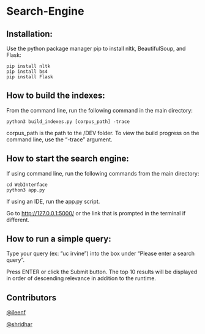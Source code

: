 # Search-Engine
## Installation: 
Use the python package manager pip to install nltk, BeautifulSoup, and Flask: 

	pip install nltk
	pip install bs4
	pip install Flask


## How to build the indexes:
From the command line, run the following command in the main directory:

	python3 build_indexes.py [corpus_path] -trace

corpus_path is the path to the /DEV folder.
To view the build progress on the command line, use the “-trace” argument. 
	

## How to start the search engine:
If using command line, run the following commands from the main directory:

	cd WebInterface
	python3 app.py 

If using an IDE, run the app.py script.

Go to http://127.0.0.1:5000/ or the link that is prompted in the terminal if different. 


## How to run a simple query:
Type your query (ex: “uc irvine”) into the box under “Please enter a search query”. 

Press ENTER or click the Submit button. The top 10 results will be displayed in order of descending relevance in addition to the runtime. 

## Contributors
[@ileenf](https://github.com/ileenf)

[@shridhar](https://github.com/sonashridhar)
